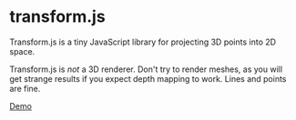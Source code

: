 # transform.js

Transform.js is a tiny JavaScript library for projecting 3D points into 2D space.

Transform.js is *not* a 3D renderer. Don't try to render meshes, as you will get strange results if you expect depth mapping to work. Lines and points are fine.

[Demo](https://rawgit.com/kendfrey/transform.js/master/demo.html)
